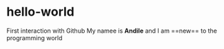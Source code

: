 # hello-world
First interaction with Github
My namee is **Andile** and I am ==new== to the programming world
